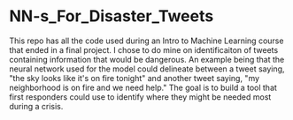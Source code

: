 # NN-s_For_Disaster_Tweets

This repo has all the code used during an Intro to Machine Learning course that ended in a final project. I chose to do mine on identificaiton of tweets containing 
information that would be dangerous. An example being that the neural network used for the model could delineate between a tweet saying, "the sky looks like it's on fire 
tonight" and another tweet saying, "my neighborhood is on fire and we need help." The goal is to build a tool that first responders could use to identify where 
they might be needed most during a crisis. 

